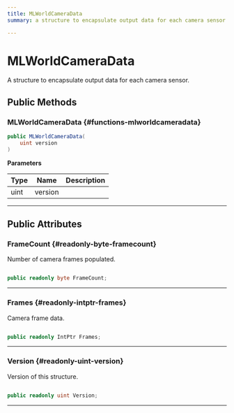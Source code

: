```yaml
---
title: MLWorldCameraData
summary: a structure to encapsulate output data for each camera sensor. 

---
```


# MLWorldCameraData




A structure to encapsulate output data for each camera sensor.   





## Public Methods

###  MLWorldCameraData {#functions-mlworldcameradata}

```csharp
public MLWorldCameraData(
    uint version
)
```


**Parameters**

| Type | Name  | Description  | 
|--|--|--|
| uint |version||






-----------

## Public Attributes

### FrameCount {#readonly-byte-framecount}

Number of camera frames populated. 

```csharp

public readonly byte FrameCount;

```






-----------

### Frames {#readonly-intptr-frames}

Camera frame data. 

```csharp

public readonly IntPtr Frames;

```






-----------

### Version {#readonly-uint-version}

Version of this structure. 

```csharp

public readonly uint Version;

```






-----------

